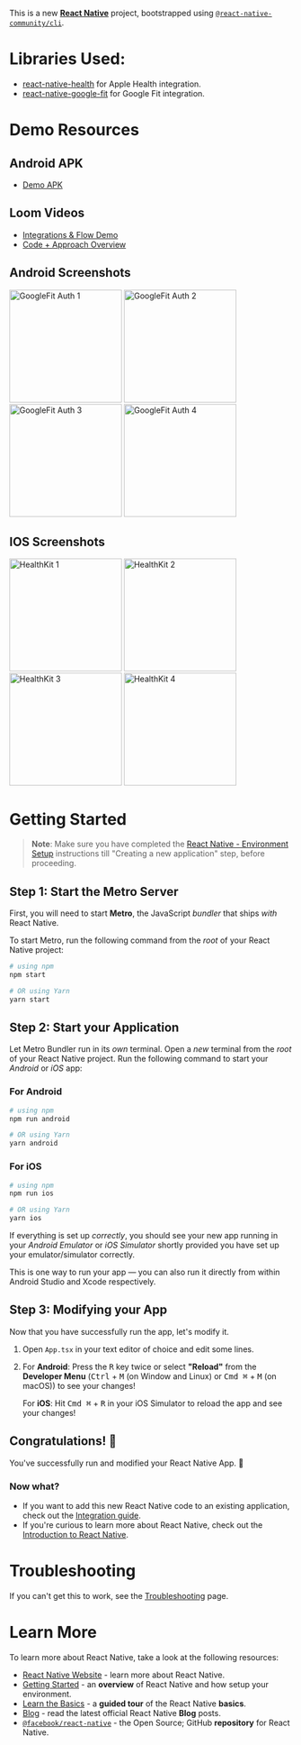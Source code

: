 This is a new [**React Native**](https://reactnative.dev) project, bootstrapped using [`@react-native-community/cli`](https://github.com/react-native-community/cli).

# Libraries Used:

- [react-native-health](https://github.com/agencyenterprise/react-native-health) for Apple Health integration.
- [react-native-google-fit](https://github.com/StasDoskalenko/react-native-google-fit) for Google Fit integration.

# Demo Resources

## Android APK
- [Demo APK](https://drive.google.com/file/d/1NnEtf2crQaIQv9xGtial_9UQETIMJNPA/view?usp=sharing)

## Loom Videos
- [Integrations & Flow Demo](https://www.loom.com/share/105ab2747a2742659090b4fb8afd8a58)
- [Code + Approach Overview](https://www.loom.com/share/0ab9ec82d76e4c32bba8a84aa5525749)

## Android Screenshots
<img src="https://github.com/syedsarmadkazmi/novos/assets/36984862/d3cf2f37-0ad0-4a3f-8ebe-0cea645f20eb" alt="GoogleFit Auth 1" style="width:200px;"/>
<img src="https://github.com/syedsarmadkazmi/novos/assets/36984862/575ff10f-e7c7-4366-8866-f90a03cae008" alt="GoogleFit Auth 2" style="width:200px;"/>
<img src="https://github.com/syedsarmadkazmi/novos/assets/36984862/9e9a7490-6c5e-4040-8ed2-e6d41ff53141" alt="GoogleFit Auth 3" style="width:200px;"/>
<img src="https://github.com/syedsarmadkazmi/novos/assets/36984862/c14bec25-7070-4b48-b577-0df93c9660f8" alt="GoogleFit Auth 4" style="width:200px;"/>

## IOS Screenshots
<img src="https://github.com/syedsarmadkazmi/novos/assets/36984862/ef379e86-2fab-4743-96d7-c324514a0dc2" alt="HealthKit 1" style="width:200px;"/>
<img src="https://github.com/syedsarmadkazmi/novos/assets/36984862/c6a3a098-a3a9-493b-b64e-90ff8a822f2f" alt="HealthKit 2" style="width:200px;"/>
<img src="https://github.com/syedsarmadkazmi/novos/assets/36984862/0f3d67ec-4120-445a-859b-58ffb0826975" alt="HealthKit 3" style="width:200px;"/>
<img src="https://github.com/syedsarmadkazmi/novos/assets/36984862/0ad7a049-0383-4bba-b796-fcdcae658749" alt="HealthKit 4" style="width:200px;"/>


# Getting Started

>**Note**: Make sure you have completed the [React Native - Environment Setup](https://reactnative.dev/docs/environment-setup) instructions till "Creating a new application" step, before proceeding.

## Step 1: Start the Metro Server

First, you will need to start **Metro**, the JavaScript _bundler_ that ships _with_ React Native.

To start Metro, run the following command from the _root_ of your React Native project:

```bash
# using npm
npm start

# OR using Yarn
yarn start
```

## Step 2: Start your Application

Let Metro Bundler run in its _own_ terminal. Open a _new_ terminal from the _root_ of your React Native project. Run the following command to start your _Android_ or _iOS_ app:

### For Android

```bash
# using npm
npm run android

# OR using Yarn
yarn android
```

### For iOS

```bash
# using npm
npm run ios

# OR using Yarn
yarn ios
```

If everything is set up _correctly_, you should see your new app running in your _Android Emulator_ or _iOS Simulator_ shortly provided you have set up your emulator/simulator correctly.

This is one way to run your app — you can also run it directly from within Android Studio and Xcode respectively.

## Step 3: Modifying your App

Now that you have successfully run the app, let's modify it.

1. Open `App.tsx` in your text editor of choice and edit some lines.
2. For **Android**: Press the <kbd>R</kbd> key twice or select **"Reload"** from the **Developer Menu** (<kbd>Ctrl</kbd> + <kbd>M</kbd> (on Window and Linux) or <kbd>Cmd ⌘</kbd> + <kbd>M</kbd> (on macOS)) to see your changes!

   For **iOS**: Hit <kbd>Cmd ⌘</kbd> + <kbd>R</kbd> in your iOS Simulator to reload the app and see your changes!

## Congratulations! :tada:

You've successfully run and modified your React Native App. :partying_face:

### Now what?

- If you want to add this new React Native code to an existing application, check out the [Integration guide](https://reactnative.dev/docs/integration-with-existing-apps).
- If you're curious to learn more about React Native, check out the [Introduction to React Native](https://reactnative.dev/docs/getting-started).

# Troubleshooting

If you can't get this to work, see the [Troubleshooting](https://reactnative.dev/docs/troubleshooting) page.

# Learn More

To learn more about React Native, take a look at the following resources:

- [React Native Website](https://reactnative.dev) - learn more about React Native.
- [Getting Started](https://reactnative.dev/docs/environment-setup) - an **overview** of React Native and how setup your environment.
- [Learn the Basics](https://reactnative.dev/docs/getting-started) - a **guided tour** of the React Native **basics**.
- [Blog](https://reactnative.dev/blog) - read the latest official React Native **Blog** posts.
- [`@facebook/react-native`](https://github.com/facebook/react-native) - the Open Source; GitHub **repository** for React Native.
